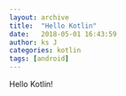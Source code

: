 ```yaml
---
layout: archive
title:  "Hello Kotlin"
date:   2018-05-01 16:43:59
author: ks J
categories: kotlin
tags: [android]
---
```



Hello Kotlin!